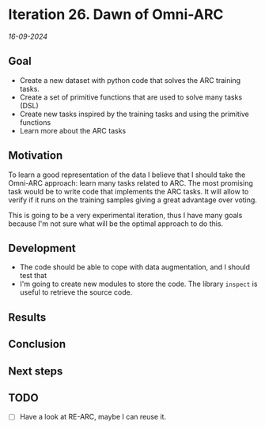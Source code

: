 # Iteration 26. Dawn of Omni-ARC

_16-09-2024_

## Goal

- Create a new dataset with python code that solves the ARC training tasks.
- Create a set of primitive functions that are used to solve many tasks (DSL)
- Create new tasks inspired by the training tasks and using the primitive functions
- Learn more about the ARC tasks

## Motivation

To learn a good representation of the data I believe that I should take the Omni-ARC approach: learn
many tasks related to ARC. The most promising task would be to write code that implements the ARC tasks.
It will allow to verify if it runs on the training samples giving a great advantage over voting.

This is going to be a very experimental iteration, thus I have many goals because I'm not sure what
will be the optimal approach to do this.

## Development

- The code should be able to cope with data augmentation, and I should test that
- I'm going to create new modules to store the code. The library `inspect` is useful to retrieve the source code.

## Results

## Conclusion

## Next steps

## TODO

- [ ] Have a look at RE-ARC, maybe I can reuse it.

